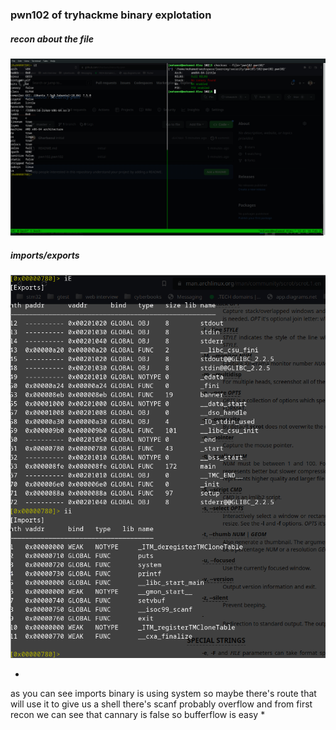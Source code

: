 ### pwn102 of tryhackme binary explotation

##### recon about the file
![](./pics/file_recon.png)
##### imports/exports
![](./pics/imports_exports.png)

*
as you can see imports binary is using system so maybe there's route
that will use it to give us a shell
there's scanf probably overflow and from first recon we can see that
cannary is false so bufferflow is easy
*

